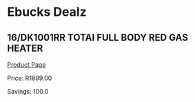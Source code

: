 
# Ebucks Dealz
## 16/DK1001RR TOTAI FULL BODY RED GAS HEATER
[Product Page](https://www.ebucks.com/web/shop/productSelected.do?prodId=1129755419&catId=1158505265)

Price: R1899.00

Savings: 100.0


	